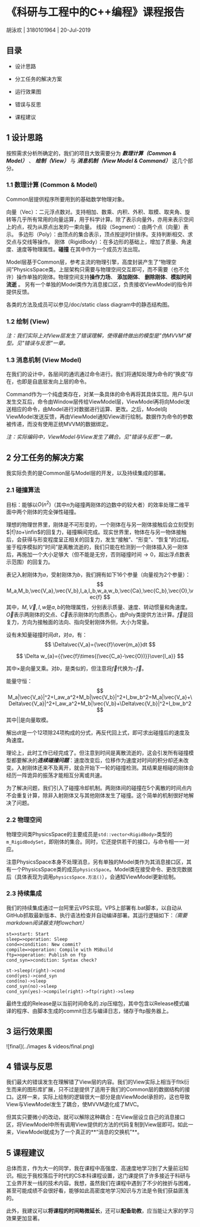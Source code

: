 # 《科研与工程中的C++编程》课程报告

胡泳欢 | 3180101964 | 20-Jul-2019 

## 目录

* 设计思路

* 分工任务的解决方案

* 运行效果图

* 错误与反思

* 课程建议


## 1 设计思路

按照需求分析所确定的，我们的项目大致需要分为 ***数理计算（Common & Model）*** 、 ***绘制（View）***  与 ***消息机制（View Model & Command）*** 这几个部分。

### 1.1 数理计算 (Common & Model)

Common层提供程序所要用到的基础数学物理对象。

向量（Vec）：二元浮点数对。支持相加、数乘、内积、外积、取模、取夹角、旋转等几乎所有常用的向量运算，用于科学计算。除了表示向量外，亦用来表示空间上的点，视为从原点出发的一束向量。
线段（Segment）：由两个点（向量）表示。
多边形（Poly）：由顶点的集合表示，顶点按逆时针排序。支持判断相交、求交点与交线等操作。
刚体（RigidBody）：在多边形的基础上，增加了质量、角速度、速度等物理属性。**碰撞** 在其中作为一个成员方法出现。

Model层基于Common层，参考主流的物理引擎，高度封装产生了“物理空间”PhysicsSpace类。上层架构只需要与物理空间交互即可，而不需要（也不允许）操作单独的刚体。物理空间支持**操作力场**、 **添加刚体**、 **删除刚体**、**模拟时间流逝** 。
另有一个单独的Model类作为消息接口区，负责接收ViewModel的指令并提供反馈。

各类的方法及成员可以参见/doc/static class diagram中的静态结构图。

### 1.2 绘制 (View)

*注：我们实际上对View层发生了错误理解，使得最终做出的模型是”伪MVVM“模型。见"错误与反思"一章。*

### 1.3 消息机制 (View Model)

在我们的设计中，各层间的通讯通过命令进行。我们将通知处理为命令的“换皮”存在，也即是自底层发向上层的命令。

Command作为一个纯虚类存在，对某一条具体的命令再将其具体实现。用户与UI发生交互后，命令由Window层传给ViewModel层，ViewModel再将向Model发送相应的命令，由Model进行对数据进行运算、更改。之后，Model向ViewModel发送反馈，再由ViewModel通知View进行绘制。数据作为命令的参数被传递，而没有使用正统MVVM的数据绑定。

*注：实际编码中，ViewModel与View发生了耦合。见"错误与反思"一章。*

## 2 分工任务的解决方案

我实际负责的是Common层与Model层的开发，以及持续集成的部署。

### 2.1 碰撞算法

目标：能够以$O(n^2)$（其中$n$为碰撞两刚体的边数中的较大者）的效率处理二维平面中两个刚体的完全弹性碰撞。

理想的物理世界里，刚体是不可形变的，一个刚体在与另一刚体接触后会立刻受到$|f|\to+\infin$的回复力，碰撞瞬间完成。现实世界里，物体在与另一物体接触后，会获得与形变程度呈正相关的回复力，发生“接触”、“形变”、“恢复”的过程。鉴于程序模拟的“时间”是离散流逝的，我们只能在检测到一个刚体插入另一刚体后，再施加一个大小足够大（但不能是无穷，否则碰撞时间$\to0$，超出浮点数表示范围）的回复力。

表记入射刚体为$a$，受射刚体为$b$，我们拥有如下16个参量（向量视为2个参量）：
$$
M_a,M_b,\vec{V_a},\vec{V_b},I_a,I_b,w_a,w_b,\vec{Ca},\vec{C_b},\vec{O},\vec{f}
$$
其中，$M,\vec{V},I,w$是$a,b$的物理属性，分别表示质量、速度、转动惯量和角速度。$\vec{O}$表示两刚体的交点、$\vec{C}$表示刚体的匀质质心，由Poly类提供方法计算。$\vec{f}$是回复力，方向为接触面的法向、指向受射刚体外侧，大小为常量。

设有未知量碰撞时间$dt$，对$a$，有：
$$
\Delta\vec{V_a}={\vec{f}\over{m_a}}dt
$$

$$
\Delta w_{a}={{\vec{f}\times{(\vec{C_a}-\vec{O})}}\over{I_a}}
$$

其中$\times$是向量叉乘。对$b$，是类似的，但注意将$\vec{f}$代换为$-\vec{f}$。

能量守恒：
$$
M_a|\vec{V_a}|^2+I_aw_a^2+M_b|\vec{V_b}|^2+I_bw_b^2=M_a|\vec{V_a}+\Delta\vec{V_a}|^2+I_aw_a^2+M_b|\vec{V_b}+\Delta\vec{V_b}|^2+I_bw_b^2
$$
其中$||$是向量取模。

解出$dt$是一个12项除24项构成的分式，再反代回上式，即可求出碰撞后的速度及角速度。

理论上，此时工作已经完成了。但注意到时间是离散流逝的，这会引发所有碰撞模型都要解决的***连续碰撞问题***：速度改变后，位移作为速度对时间的积分却还未改变。入射刚体还来不及离开，就会开始下一轮的碰撞检测。其结果是相碰的刚体会经历一阵诡异的振荡才能相互分离或共速。

为了解决问题，我们引入了碰撞冷却机制。两刚体间的碰撞在5个离散的时间点内不会重复计算，除非入射刚体又与其他刚体发生了碰撞。这个简单的机制很好地解决了问题。

### 2.2 物理空间

物理空间类PhysicsSpace的主要成员是``std::vector<RigidBody>``类型的``m_RigidBodySet``，即刚体的集合。同时，它还提供若干的接口，与命令相一一对应。

注意PhysicsSpace本身不处理消息，另有单独的Model类作为其消息接口区，其有一个PhysicsSpace类的成员``physicsSpace``。Model类在接受命令、更改完数据后（具体表现为调用``physicsSpace.方法()``），会通知ViewModel更新绘制。

### 2.3 持续集成

我们的持续集成通过一台阿里云VPS实现。VPS上部署有.bat脚本，以自动从GitHub抓取最新版本、执行语法检查并自动编译部署。其运行逻辑如下：*（需要markdown阅读器支持flowchart）*

```flow
st=>start: Start
sleep=>operation: Sleep
cond=>condition: New commit?
compile=>operation: Compile with MSBuild
ftp=>operation: Publish on ftp
cond_syn=>condition: Syntax check?

st->sleep(right)->cond
cond(yes)->cond_syn
cond(no)->sleep
cond_syn(no)->sleep
cond_syn(yes)->compile(right)->ftp(right)->sleep
```

最终生成的Release是以当前时间命名的.zip压缩包，其中包含以Release模式编译的程序、由脚本生成的commit日志与编译日志，储存于ftp服务器上。

## 3 运行效果图

![final](../images & videos/final.png)

## 4 错误与反思

我们最大的错误发生在理解错了View层的内容。我们的View实际上相当于fltk衍生而来的图形库扩展，只不过是提供了适用于我们的Common层的数据结构的接口。这样一来，实际上绘制的逻辑很大一部分是由ViewModel承担的，这也导致View与ViewModel发生了耦合，使MVVM退化成了MVC。

但其实只要微小的改动，就可以解除这种耦合：在View层设立自己的消息接口区，将ViewModel中所有调用View提供的方法的代码复制到View层即可。如此一来，ViewModel就成为了一个真正的**“消息的交换机”**。

## 5 课程建议

总体而言，作为大一的同学，我在课程中高强度、高速度地学习到了大量前沿知识。相比于我校落后于时代的CS本科课程设置，这门课提供了许多接近于科研与工业界开发一线的技术内容。我想，虽然我们在课程中遇到了不少的挫折与困难，甚至可能成绩不会很好看，能够如此高密度地学习知识与方法是令我们获益匪浅的。

此外，我建议可以**将课程的时间略微延长**，还可以**配备助教**，应当能让大家的学习效果更加显著。	